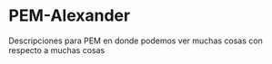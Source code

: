 # PEM-Alexander
Descripciones para PEM en donde podemos ver muchas cosas con respecto a muchas cosas
